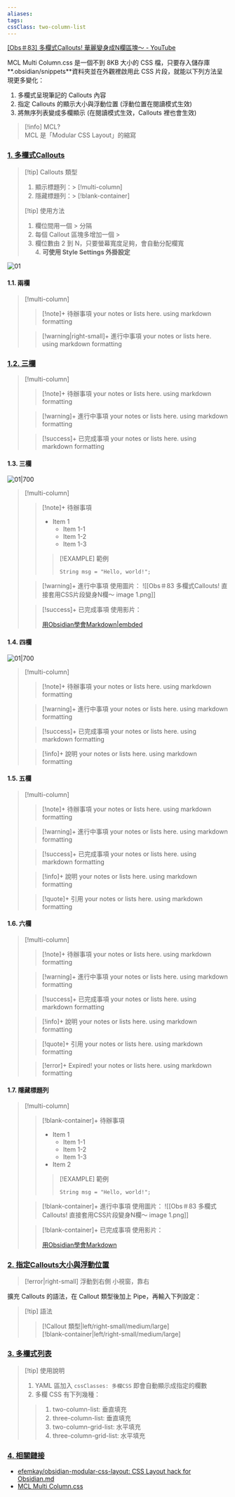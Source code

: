 ```yaml
---
aliases: 
tags: 
cssClass: two-column-list
---
```


[[Obs＃83] 多欄式Callouts! 華麗變身成N欄區塊～ - YouTube](https://www.youtube.com/watch?v=sEogbW4UGYo)

MCL Multi Column.css 是一個不到 8KB 大小的 CSS 檔，只要存入儲存庫**.obsidian/snippets**資料夾並在外觀裡啟用此 CSS 片段，就能以下列方法呈現更多變化：

1. 多欄式呈現筆記的 Callouts 內容
2. 指定 Callouts 的顯示大小與浮動位置 (浮動位置在閱讀模式生效)
3. 將無序列表變成多欄顯示 (在閱讀模式生效，Callouts 裡也會生效)

> [!info] MCL?  
> MCL 是「Modular CSS Layout」的縮寫

### [1. 多欄式Callouts](http://jdev.tw/blog/7080#top "Back to top")

> [!tip] Callouts 類型  
> 1. 顯示標題列：> [!multi-column]  
> 2. 隱藏標題列：> [!blank-container]
>
> [!tip] 使用方法  
> 1. 欄位間用一個 > 分隔  
> 2. 每個 Callout 區塊多增加一個 >  
> 3. 欄位數由 2 到 N，只要螢幕寬度足夠，會自動分配欄寬  
> 4. **可使用 Style Settings 外掛設定**

![01](https://raw.githubusercontent.com/emisjerry/upgit/master/2022/04/upgit-20220423_1650685342.png)

#### 1.1. 兩欄

> [!multi-column]
>
>> [!note]+ 待辦事項
>> your notes or lists here. using markdown formatting
>
>> [!warning|right-small]+ 進行中事項
>> your notes or lists here. using markdown formatting

### [1.2. 三欄](http://jdev.tw/blog/7080#top "Back to top")

> [!multi-column]
>
>> [!note]+ 待辦事項
>> your notes or lists here. using markdown formatting
>
>> [!warning]+ 進行中事項
>> your notes or lists here. using markdown formatting
>
>> [!success]+ 已完成事項
>> your notes or lists here. using markdown formatting

#### 1.3. 三欄

![01|700](https://raw.githubusercontent.com/emisjerry/upgit/master/2022/04/upgit-20220423_1650685415.png)

> [!multi-column]
>
>> [!note]+ 待辦事項
>> * Item 1
>>    * Item 1-1
>>    * Item 1-2
>>    * Item 1-3
>>
>>> [!EXAMPLE] 範例
>>> ```
>>> String msg = "Hello, world!";
>>> ```
>
>> [!warning]+ 進行中事項
>> 使用圖片：
>> ![[Obs＃83 多欄式Callouts! 直接套用CSS片段變身N欄～ image 1.png]]
>
>> [!success]+ 已完成事項
>> 使用影片：
>>
>> [用Obsidian學會Markdown|embded](https://youtu.be/lnsQsFCYhNc)

#### 1.4. 四欄

![01|700](https://raw.githubusercontent.com/emisjerry/upgit/master/2022/04/upgit-20220423_1650685499.png)

> [!multi-column]
>
>> [!note]+ 待辦事項
>> your notes or lists here. using markdown formatting
>
>> [!warning]+ 進行中事項
>> your notes or lists here. using markdown formatting
>
>> [!success]+ 已完成事項
>> your notes or lists here. using markdown formatting
>
>> [!info]+ 說明
>> your notes or lists here. using markdown formatting

#### 1.5. 五欄

> [!multi-column]
>
>> [!note]+ 待辦事項
>> your notes or lists here. using markdown formatting
>
>> [!warning]+ 進行中事項
>> your notes or lists here. using markdown formatting
>
>> [!success]+ 已完成事項
>> your notes or lists here. using markdown formatting
>
>> [!info]+ 說明
>> your notes or lists here. using markdown formatting
>
>> [!quote]+ 引用
>> your notes or lists here. using markdown formatting

#### 1.6. 六欄

> [!multi-column]
>
>> [!note]+ 待辦事項
>> your notes or lists here. using markdown formatting
>
>> [!warning]+ 進行中事項
>> your notes or lists here. using markdown formatting
>
>> [!success]+ 已完成事項
>> your notes or lists here. using markdown formatting
>
>> [!info]+ 說明
>> your notes or lists here. using markdown formatting
>
>> [!quote]+ 引用
>> your notes or lists here. using markdown formatting
>
>> [!error]+ Expired!
>> your notes or lists here. using markdown formatting

#### 1.7. 隱藏標題列

> [!multi-column]
>
>> [!blank-container]+ 待辦事項
>> * Item 1
>>    * Item 1-1
>>    * Item 1-2
>>    * Item 1-3
>> * Item 2
>>> [!EXAMPLE] 範例
>>> ```
>>> String msg = "Hello, world!";
>>> ```
>
>> [!blank-container]+ 進行中事項
>> 使用圖片：
>> ![[Obs＃83 多欄式Callouts! 直接套用CSS片段變身N欄～ image 1.png]]
>
>> [!blank-container]+ 已完成事項
>> 使用影片：
>>
>> [用Obsidian學會Markdown](https://youtu.be/lnsQsFCYhNc)

### [2. 指定Callouts大小與浮動位置](http://jdev.tw/blog/7080#top "Back to top")

> [!error|right-small] 浮動到右側
> 小視窗，靠右

擴充 Callouts 的語法，在 Callout 類型後加上 Pipe，再輸入下列設定：

> [!tip] 語法
>
> > [!Callout 類型|left/right-small/medium/large]  
> > [!blank-container|left/right-small/medium/large]

### [3. 多欄式列表](http://jdev.tw/blog/7080#top "Back to top")

> [!tip] 使用說明  
> 1. YAML 區加入 `cssClasses: 多欄CSS` 即會自動顯示成指定的欄數  
> 2. 多欄 CSS 有下列幾種：
>
> > 1.  two-column-list: 垂直填充
> > 2.  three-column-list: 垂直填充
> > 3.  two-column-grid-list: 水平填充
> > 4.  three-column-grid-list: 水平填充

### [4. 相關鏈接](http://jdev.tw/blog/7080#top "Back to top")

- [efemkay/obsidian-modular-css-layout: CSS Layout hack for Obsidian.md](https://github.com/efemkay/obsidian-modular-css-layout)
- [MCL Multi Column.css](https://github.com/efemkay/obsidian-modular-css-layout/blob/main/MCL%20Multi%20Column.css)
